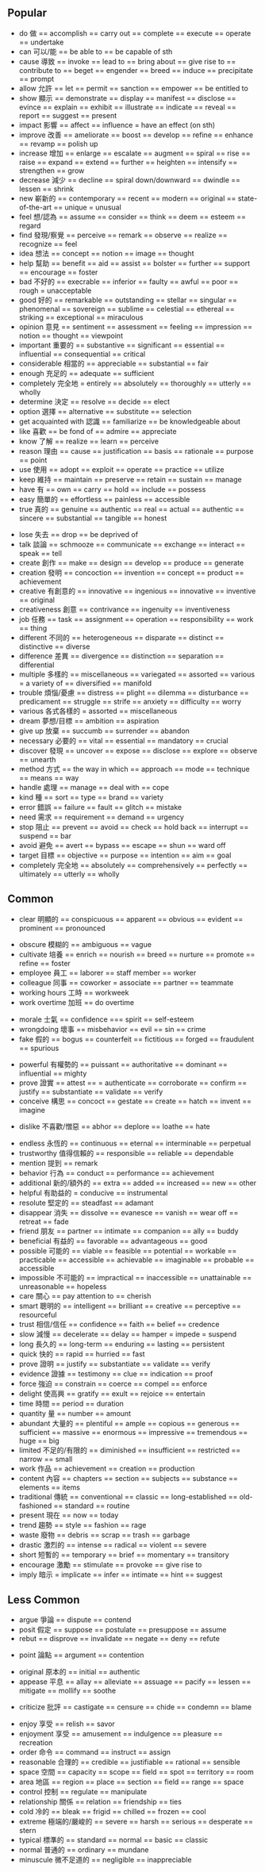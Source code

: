 ## Popular
+ do 做 == accomplish == carry out == complete == execute == operate == undertake
+ can 可以/能 == be able to == be capable of sth 
+ cause 導致 == invoke == lead to == bring about == give rise to == contribute to == beget == engender == breed == induce == precipitate == prompt 
+ allow 允許 == let == permit == sanction == empower == be entitled to
+ show 顯示 == demonstrate == display == manifest == disclose == evince == explain == exhibit == illustrate == indicate == reveal == report == suggest == present
+ impact 影響 == affect == influence = have an effect (on sth)
+ improve 改善 == ameliorate == boost == develop == refine == enhance == revamp == polish up
+ increase 增加 == enlarge == escalate == augment == spiral == rise == raise == expand == extend == further == heighten == intensify == strengthen == grow 
+ decrease 減少 == decline == spiral down/downward == dwindle == lessen == shrink 
+ new 嶄新的 == contemporary == recent == modern == original == state-of-the-art == unique = unusual
+ feel 想/認為 == assume == consider == think == deem == esteem == regard
+ find 發現/察覺 == perceive == remark == observe == realize == recognize == feel 
+ idea 想法 == concept == notion == image == thought
+ help 幫助 == benefit == aid == assist == bolster == further == support == encourage == foster
+ bad 不好的 == execrable == inferior == faulty == awful == poor == rough = unacceptable 
+ good 好的 == remarkable == outstanding == stellar == singular == phenomenal == sovereign == sublime == celestial == ethereal == striking == exceptional == miraculous
+ opinion 意見 == sentiment == assessment == feeling == impression == notion == thought == viewpoint
+ important 重要的 == substantive == significant == essential == influential == consequential == critical
+ considerable 相當的 == appreciable == substantial == fair
+ enough 充足的 == adequate == sufficient
+ completely 完全地 = entirely == absolutely == thoroughly == utterly == wholly
+ determine 決定 == resolve == decide == elect
+ option 選擇 == alternative == substitute == selection
+ get acquainted with 認識 == familiarize == be knowledgeable about
+ like 喜歡 == be fond of == admire == appreciate
+ know 了解 == realize == learn == perceive
+ reason 理由 == cause == justification == basis == rationale == purpose == point
+ use 使用 == adopt == exploit == operate == practice == utilize
+ keep 維持 == maintain == preserve == retain == sustain == manage 
+ have 有 == own == carry == hold == include == possess
+ easy 簡單的 == effortless == painless == accessible
+ true 真的 == genuine == authentic == real == actual == authentic == sincere == substantial == tangible == honest
- lose 失去 == drop == be deprived of 
- talk 談論 == schmooze == communicate == exchange == interact == speak == tell
- create 創作 == make == design == develop == produce == generate
- creation 發明 == concoction == invention == concept == product == achievement
- creative 有創意的 == innovative == ingenious == innovative == inventive == original
- creativeness 創意 == contrivance == ingenuity == inventiveness
- job 任務 == task == assignment == operation == responsibility == work == thing
- different 不同的 == heterogeneous == disparate == distinct == distinctive == diverse
- difference 差異 == divergence == distinction == separation == differential
- multiple 多樣的 == miscellaneous == variegated == assorted == various = a variety of == diversified == manifold
- trouble 煩惱/憂慮 == distress == plight == dilemma == disturbance == predicament == struggle == strife == anxiety == difficulty  == worry
- various 各式各樣的 = assorted == miscellaneous
- dream 夢想/目標 == ambition == aspiration
- give up 放棄 == succumb == surrender == abandon
- necessary 必要的 == vital == essential == mandatory == crucial
- discover 發現 == uncover == expose == disclose == explore == observe == unearth
- method 方式 == the way in which == approach == mode == technique == means == way
- handle 處理 == manage == deal with == cope
- kind 種 == sort == type == brand == variety
- error 錯誤 == failure == fault == glitch == mistake
- need 需求 == requirement == demand == urgency
- stop 阻止 == prevent == avoid == check == hold back == interrupt == suspend == bar 
- avoid 避免 == avert == bypass == escape == shun == ward off
- target 目標 == objective == purpose == intention == aim == goal
- completely 完全地 == absolutely == comprehensively == perfectly == ultimately == utterly == wholly

## Common
+ clear 明顯的 == conspicuous == apparent == obvious == evident == prominent == pronounced
- obscure 模糊的 == ambiguous == vague 
- cultivate 培養 == enrich == nourish == breed == nurture == promote == refine == foster
- employee 員工 == laborer == staff member == worker
- colleague 同事 == coworker = associate == partner == teammate
- working hours 工時 == workweek
- work overtime 加班 == do overtime
+ morale 士氣 == confidence === spirit == self-esteem
+ wrongdoing 壞事 == misbehavior == evil == sin == crime
+ fake 假的 == bogus == counterfeit == fictitious == forged == fraudulent == spurious
- powerful 有權勢的 == puissant == authoritative == dominant == influential == mighty
- prove 證實 == attest == = authenticate == corroborate == confirm == justify == substantiate == validate == verify
- conceive 構思 == concoct == gestate == create == hatch == invent == imagine
+ dislike 不喜歡/憎惡 == abhor == deplore == loathe == hate
- endless 永恆的 == continuous == eternal == interminable == perpetual
- trustworthy 值得信賴的 == responsible == reliable == dependable
- mention 提到 == remark
- behavior 行為 == conduct == performance == achievement
- additional 新的/額外的 == extra == added == increased == new == other
- helpful 有助益的 = conducive == instrumental
- resolute 堅定的 == steadfast == adamant
- disappear 消失 == dissolve == evanesce == vanish == wear off == retreat == fade
- friend 朋友 == partner == intimate == companion == ally == buddy
- beneficial 有益的 == favorable == advantageous == good
- possible 可能的 == viable == feasible == potential == workable == practicable == accessible == achievable == imaginable == probable == accessible
- impossible 不可能的 == impractical == inaccessible == unattainable == unreasonable == hopeless 
- care 關心 == pay attention to == cherish
- smart 聰明的 == intelligent == brilliant == creative == perceptive == resourceful 
- trust 相信/信任 == confidence == faith == belief == credence
- slow 減慢 == decelerate == delay == hamper = impede = suspend
- long 長久的 == long-term == enduring == lasting == persistent
- quick 快的 == rapid == hurried == fast
- prove 證明 == justify == substantiate == validate == verify
- evidence 證據 == testimony == clue == indication == proof
- force 強迫 == constrain == coerce == compel == enforce
- delight 使高興 == gratify == exult == rejoice == entertain
- time 時間 == period == duration
- quantity 量 == number == amount
- abundant 大量的 == plentiful == ample == copious == generous == sufficient == massive == enormous == impressive == tremendous == huge == big 
- limited 不足的/有限的 == diminished == insufficient == restricted == narrow == small
- work 作品 == achievement == creation == production
- content 內容 == chapters == section == subjects == substance == elements == items
- traditional 傳統 == conventional == classic == long-established == old-fashioned == standard == routine 
- present 現在 == now == today
- trend 趨勢 == style == fashion == rage
- waste 廢物 == debris == scrap == trash == garbage
- drastic 激烈的 == intense == radical == violent == severe
- short 短暫的 == temporary == brief == momentary == transitory
- encourage 激勵 == stimulate == provoke == give rise to
- imply 暗示 = implicate == infer == intimate == hint == suggest

## Less Common
- argue 爭論 == dispute == contend
- posit 假定 == suppose == postulate == presuppose == assume
- rebut == disprove == invalidate == negate == deny == refute
+ point 論點 == argument == contention 
- original 原本的 == initial == authentic
- appease 平息 == allay == alleviate == assuage == pacify == lessen == mitigate == mollify == soothe
+ criticize 批評 == castigate == censure == chide == condemn == blame
- enjoy 享受 == relish == savor
- enjoyment 享受 == amusement == indulgence == pleasure == recreation
- order 命令 == command == instruct == assign
- reasonable 合理的 == credible == justifiable == rational == sensible
- space 空間 == capacity == scope == field == spot == territory == room
- area 地區 == region == place == section == field == range == space
- control 控制 == regulate == manipulate
- relationship 關係 == relation == friendship == ties
- cold 冷的 == bleak == frigid == chilled == frozen == cool
- extreme 極端的/嚴峻的 == severe == harsh == serious == desperate == stern 
- typical 標準的 == standard == normal == basic == classic
- normal 普通的 == ordinary == mundane
- minuscule 微不足道的 == negligible == inappreciable